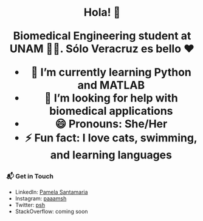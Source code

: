<h1 align='center'> Hola! 👋

Biomedical Engineering student at UNAM :yellow_heart::blue_heart:. Sólo Veracruz es bello :heart:


- 🌱 I’m currently learning **Python** and **MATLAB**
- 🤔 I’m looking for help with biomedical applications
- 😄 Pronouns: She/Her
- ⚡ Fun fact: I love cats, swimming, and learning languages

### 📬 Get in Touch

-  LinkedIn: <a href = "https://www.linkedin.com/PamelaSantamariaISB">Pamela Santamaria</a>
-  Instagram: <a href = "https://www.instagram.com/paaamsh/">paaamsh</a>
-  Twitter: <a href = "https://twitter.com/lonelymojarra">psh</a>
-  StackOverflow: coming soon
